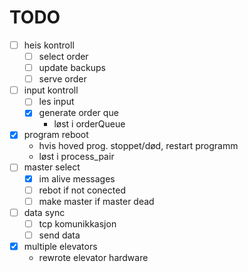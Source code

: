 # TODO
- [ ] heis kontroll
  - [ ] select order
  - [ ] update backups
  - [ ] serve order
- [ ] input kontroll
  - [ ] les input
  - [x] generate order que
    - løst i orderQueue
- [x] program reboot
    - hvis hoved prog. stoppet/død, restart programm
    - løst i process_pair
- [ ] master select
  - [x] im alive messages
  - [ ] rebot if not conected
  - [ ] make master if master dead
- [ ] data sync
  - [ ] tcp komunikkasjon
  - [ ] send data
- [x] multiple elevators
  - rewrote elevator hardware
